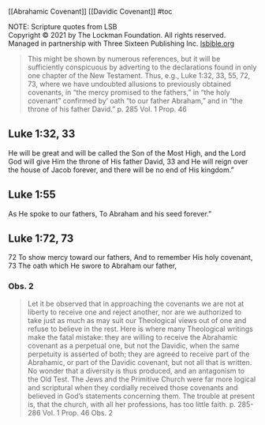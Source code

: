 
[[Abrahamic Covenant]]
[[Davidic Covenant]]
#toc

NOTE: Scripture quotes from LSB  
Copyright © 2021 by The Lockman Foundation. All rights reserved.  
Managed in partnership with Three Sixteen Publishing Inc. [lsbible.org](https://www.lsbible.org/)

>This might be shown by numerous references, but it will be sufficiently conspicuous by adverting to the declarations found in only one chapter of the New Testament. Thus, e.g., Luke 1:32, 33, 55, 72, 73, where we have undoubted allusions to previously obtained covenants, in “the mercy promised to the fathers,” in “the holy covenant” confirmed by’ oath “to our father Abraham,” and in “the throne of his father David.”
>p. 285 Vol. 1 Prop. 46

## Luke 1:32, 33
He will be great and will be called the Son of the Most High, and the Lord God will give Him the throne of His father David, 33 and He will reign over the house of Jacob forever, and there will be no end of His kingdom.”

## Luke 1:55
As He spoke to our fathers,
To Abraham and his seed forever.”

## Luke 1:72, 73
72 To show mercy toward our fathers,
And to remember His holy covenant,
73 The oath which He swore to Abraham our father,

### Obs. 2

>Let it be observed that in approaching the covenants we are not at liberty to receive one and reject another, nor are we authorized to take just as much as may suit our Theological views out of one and refuse to believe in the rest. Here is where many Theological writings make the fatal mistake: they are willing to receive the Abrahamic covenant as a perpetual one, but not the Davidic, when the same perpetuity is asserted of both; they are agreed to receive part of the Abrahamic, or part of the Davidic covenant, but not all that is written. No wonder that a diversity is thus produced, and an antagonism to the Old Test. The Jews and the Primitive Church were far more logical and scriptural when they cordially received those covenants and believed in God’s statements concerning them. The trouble at present is, that the church, with all her professions, has too little faith.
>p. 285-286 Vol. 1 Prop. 46 Obs. 2

